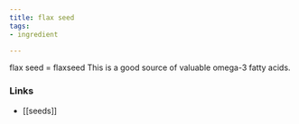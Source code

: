 ```yaml
---
title: flax seed
tags:
- ingredient

---
```

flax seed = flaxseed This is a good source of valuable omega-3 fatty acids.

### Links

* [[seeds]]
